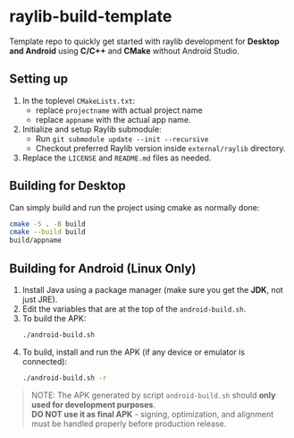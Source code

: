 # raylib-build-template
Template repo to quickly get started with raylib development for **Desktop and Android** using **C/C++** and **CMake** without Android Studio.

## Setting up
1. In the toplevel `CMakeLists.txt`:
    - replace `projectname` with actual project name
    - replace `appname` with the actual app name.
1. Initialize and setup Raylib submodule:
    - Run `git submodule update --init --recursive`
    - Checkout preferred Raylib version inside `external/raylib` directory.
1. Replace the `LICENSE` and `README.md` files as needed.

## Building for Desktop
Can simply build and run the project using cmake as normally done:
```sh
cmake -S . -B build
cmake --build build
build/appname
```

## Building for Android (Linux Only)
<!-- NOTE: There is no script included for building Android on Windows, however can use WSL. -->
1. Install Java using a package manager (make sure you get the **JDK**, not just JRE).  
1. Edit the variables that are at the top of the `android-build.sh`.  
1. To build the APK:
    ```sh
    ./android-build.sh
    ```
1. To build, install and run the APK (if any device or emulator is connected):
    ```sh
    ./android-build.sh -r
    ```

> NOTE: The APK generated by script `android-build.sh` should **only used for development purposes**.  
> **DO NOT use it as final APK** - signing, optimization, and alignment must be handled properly before production release.
